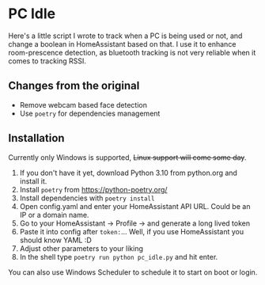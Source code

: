 # PC Idle

Here's a little script I wrote to track when a PC is being used or not, and change a boolean in HomeAssistant based on
that. I use it to enhance room-prescence detection, as bluetooth tracking is not very reliable when it comes to tracking
RSSI.

## Changes from the original

- Remove webcam based face detection
- Use `poetry` for dependencies management

## Installation

Currently only Windows is supported, ~~Linux support will come some day~~.

1. If you don't have it yet, download Python 3.10 from python.org and install it.
2. Install `poetry` from <https://python-poetry.org/>
3. Install dependencies with `poetry install`
4. Open config.yaml and enter your HomeAssistant API URL. Could be an IP or a domain name.
5. Go to your HomeAssistant -> Profile -> and generate a long lived token
6. Paste it into config after `token:`... Well, if you use HomeAssistant you should know YAML :D
7. Adjust other parameters to your liking
8. In the shell type `poetry run python pc_idle.py` and hit enter.

You can also use Windows Scheduler to schedule it to start on boot or login.
